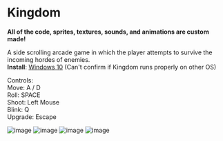 # Kingdom
<b>All of the code, sprites, textures, sounds, and animations are custom made!</b><br>

A side scrolling arcade game in which the player attempts to survive the incoming hordes of enemies.<br>
<b>Install</b>: [Windows 10](https://drive.google.com/drive/folders/1hyC3Yei92fugtJgrl-SnNablw6UshiIm?usp=sharing) (Can't confirm if Kingdom runs properly on other OS)

Controls: <br>
Move: A / D <br>
Roll: SPACE <br>
Shoot: Left Mouse <br>
Blink: Q <br>
Upgrade: Escape <br>

![image](https://user-images.githubusercontent.com/70382763/120469765-cbed1d80-c370-11eb-8345-a36e0cac27e3.png)
![image](https://user-images.githubusercontent.com/70382763/120467732-74e64900-c36e-11eb-8d26-0c44e3dedd00.png)
![image](https://user-images.githubusercontent.com/70382763/120469815-d9a2a300-c370-11eb-805b-5b7d2d059050.png)
![image](https://user-images.githubusercontent.com/70382763/120470232-5170cd80-c371-11eb-9bdb-cdd93d0eff73.png)



